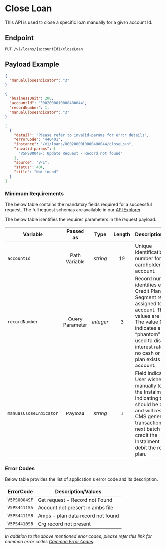 # Close Loan

This API is used to close a specific loan manually for a given account Id.

## Endpoint

`PUT /v1/loans/{accountId}/closeLoan`

## Payload Example

<!--
type: tab
titles: Request, Response, Error
-->

```json
{
  "manualCloseIndicator": "3"
}
```

<!--
type: tab
-->

```json
{
  "businessUnit": 200,
  "accountId": "0002000010000400044",
  "recordNumber": 1,
  "manualCloseIndicator": "3"
}
```

<!--
type: tab
-->

```json
[
  {
    "detail": "Please refer to invalid-params for error details",
    "errorCode": "440401",
    "instance": "/v1/loans/0002000010000400044/closeLoan",
    "invalid-params": [
      "V5PS0004SF: Update Request - Record not found"
    ],
    "source": "VPL",
    "status": 404,
    "title": "Not found"
  }
]

```

<!-- type: tab-end -->

### Minimum Requirements

The below table contains the mandatory fields required for a successful request. The full request schemas are available in our [API Explorer](../api/?type=put&path=/v1/loans/{accountId}/closeLoan).

The below table identifies the required parameters in the request payload.

| Variable | Passed as | Type | Length | Description/Values |
| -------- | :-------: | :--: | :------------: | ------------------ |
| `accountId` | Path Variable | *string* | 19 | Unique identification number for cardholder billing account.|
| `recordNumber` | Query Parameter | *integer*| 3 | Record number that identifies each Credit Plan Segment record assigned to the account. The values are 0–999. The value 0 indicates a “phantom” plan used to disclose interest rates when no cash or retail plan exists for an account.|
| `manualCloseIndicator` | Payload | *string* | 1 | Field indicates the User wishes manually to cancel the Instalment Plan. Indicating the plan should be closed and will result in CMS generating transaction in the next batch run to credit the Instalment Plan and debit the rollover plan.|

### Error Codes

Below table provides the list of application's error code and its description.

| ErrorCode |  Description/Values |
| --------  | ------------------ |
| `V5PS0004SF` | Get request - Record not Found |  
| `V5PS4411SA` | Account not present in ambs file |  
| `V5PS4411SB` | Amps - plan data record not found |
| `V5PS4410SB` | Org record not present |

*In addition to the above mentioned error codes, please refer this link for common error codes [Common Error Codes](?path=docs/Common_Error_Code.md).*
